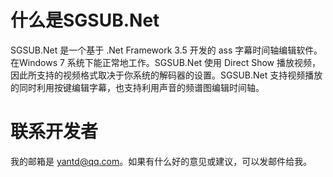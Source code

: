 # 什么是SGSUB.Net #

SGSUB.Net 是一个基于 .Net Framework 3.5 开发的 ass 字幕时间轴编辑软件。在Windows 7 系统下能正常地工作。SGSUB.Net 使用 Direct Show 播放视频，因此所支持的视频格式取决于你系统的解码器的设置。SGSUB.Net 支持视频播放的同时利用按键编辑字幕，也支持利用声音的频谱图编辑时间轴。

# 联系开发者 #

我的邮箱是 yantd@qq.com。如果有什么好的意见或建议，可以发邮件给我。